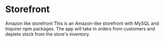 # Storefront
Amazon like storefront
This is an Amazon-like storefront with MySQL and Inquirer npm packages. The app will take in orders from customers and deplete stock from the store's inventory.

